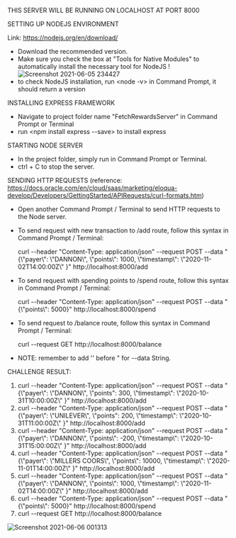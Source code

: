 THIS SERVER WILL BE RUNNING ON LOCALHOST AT PORT 8000

SETTING UP NODEJS ENVIRONMENT

Link: https://nodejs.org/en/download/ 

  - Download the recommended version.
  - Make sure you check the box at "Tools for Native Modules" to automatically install the necessary tool for NodeJS !
  ![Screenshot 2021-06-05 234427](https://user-images.githubusercontent.com/48262597/120916141-ab68e000-c65c-11eb-851c-8d3a5b8d75ad.png)
  - to check NodeJS installation, run <node -v> in Command Prompt, it should return a version


INSTALLING EXPRESS FRAMEWORK

  - Navigate to project folder name "FetchRewardsServer" in Command Prompt or Terminal
  - run <npm install express --save> to install express
  
 
STARTING NODE SERVER
  - In the project folder, simply run <node Server.js> in Command Prompt or Terminal.
  - ctrl + C to stop the server.
 
SENDING HTTP REQUESTS (reference: https://docs.oracle.com/en/cloud/saas/marketing/eloqua-develop/Developers/GettingStarted/APIRequests/curl-formats.htm)
  - Open another Command Prompt / Terminal to send HTTP requests to the Node server.
  
  - To send request with new transaction to /add route, follow this syntax in Command Prompt / Terminal:
  
    curl --header "Content-Type: application/json" --request POST --data "{\\"payer\\": \\"DANNON\\", \\"points\\": 1000, \\"timestamp\\": \\"2020-11-02T14:00:00Z\\" }" http://localhost:8000/add
  
  - To send request with spending points to /spend route, follow this syntax in Command Prompt / Terminal:
  
    curl --header "Content-Type: application/json" --request POST --data "{\\"points\\": 5000}" http://localhost:8000/spend
  
  - To send request to /balance route, follow this syntax in Command Prompt / Terminal:
  
    curl --request GET http://localhost:8000/balance
  
  - NOTE: remember to add '\' before " for --data String.
          
  
CHALLENGE RESULT:
  1. curl --header "Content-Type: application/json" --request POST --data "{\\"payer\\": \\"DANNON\\", \\"points\": 300, \\"timestamp\\": \\"2020-10-31T10:00:00Z\\" }" http://localhost:8000/add
  2. curl --header "Content-Type: application/json" --request POST --data "{\\"payer\\": \\"UNILEVER\\", \\"points\": 200, \\"timestamp\\": \\"2020-10-31T11:00:00Z\\" }" http://localhost:8000/add
  3. curl --header "Content-Type: application/json" --request POST --data "{\\"payer\\": \\"DANNON\\", \\"points\\": -200, \\"timestamp\\": \\"2020-10-31T15:00:00Z\\" }" http://localhost:8000/add
  4. curl --header "Content-Type: application/json" --request POST --data "{\\"payer\\": \\"MILLERS COORS\\", \\"points\\": 10000, \\"timestamp\\": \\"2020-11-01T14:00:00Z\\" }" http://localhost:8000/add
  5. curl --header "Content-Type: application/json" --request POST --data "{\\"payer\\": \\"DANNON\\", \\"points\\": 1000, \\"timestamp\\": \\"2020-11-02T14:00:00Z\\" }" http://localhost:8000/add
  6. curl --header "Content-Type: application/json" --request POST --data "{\\"points\\": 5000}" http://localhost:8000/spend
  7. curl --request GET http://localhost:8000/balance
  
  ![Screenshot 2021-06-06 001313](https://user-images.githubusercontent.com/48262597/120916128-99873d00-c65c-11eb-8363-ebc3fb228bcf.png)

    

